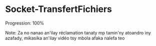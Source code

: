 # Socket-TransfertFichiers

Progression: 100%

Note: Za no nanao an'ilay réclamation tanaty mp tamin'ny atoandro iny azafady, mikasika an'ilay vidéo tsy mbola afaka nalefa teo 
